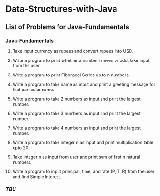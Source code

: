 # Data-Structures-with-Java

## List of Problems for Java-Fundamentals

### Java-Fundamentals

1. Take input currency as rupees and convert rupees into USD.

2. Write a program to print whether a number is even or odd, take input from the user.

3. Write a program to print Fibonacci Series up to n numbers.

4. Write a program to take name as input and print a greeting message for that particular name.

5. Write a program to take 2 numbers as input and print the largest number.

6. Write a program to take 3 numbers as input and print the largest number.

7. Write a program to take 4 numbers as input and print the largest number.

8. Write a program to take integer n as input and print multiplication table upto 20.

9. Take integer n as input from user and print sum of first n natural numbers.

10. Write a program to input principal, time, and rate (P, T, R) from the user and find Simple Interest.

### _TBU_

